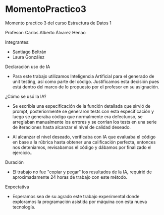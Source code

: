 # MomentoPractico3
Momento practico 3 del curso Estructura de Datos 1

Profesor:
Carlos Alberto Álvarez Henao

Integrantes:
- Santiago Beltrán
- Laura González

Declaración uso de IA
- Para este trabajo utilizamos Inteligencia Artificial para el generado de unit testing, así como parte del código. Justificamos esta decisión pues está dentro del marco de lo propuesto por el profesor en su asignación.

¿Cómo se usó la IA? 
- Se escribía una especificación de la función detallada que sirvió de prompt, posteriormente se generaron tests con esta especificación y luego se generaba código que normalmente era defectuoso, se arreglaban manualmente los errores y se corrían los tests en una serie de iteraciones hasta alcanzar el nivel de calidad deseado.

- Al alcanzar el nivel deseado,  verificaba con IA que evaluaba el código en base a la rúbrica hasta obtener una calificación perfecta, entonces nos deteniamos, revisabamos el código y dábamos por finalizado el ejercicio..

Duración
- El trabajo no fue "copiar y pegar" los resultados de la IA, requirió de aproximadamente 24 horas de trabajo con este método.

Expectativa
- Esperamos sea de su agrado este trabajo experimental donde exploramos la programación asistida por máquina con esta nueva tecnología.

